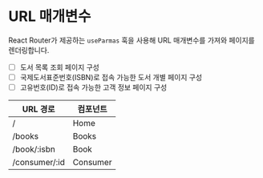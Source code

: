 # URL 매개변수

React Router가 제공하는 `useParmas` 훅을 사용해 URL 매개변수를 가져와 페이지를 렌더링합니다.

- [ ] 도서 목록 조회 페이지 구성
- [ ] 국제도서표준번호(ISBN)로 접속 가능한 도서 개별 페이지 구성
- [ ] 고유번호(ID)로 접속 가능한 고객 정보 페이지 구성

| URL 경로      | 컴포넌트 |
| ------------- | -------- |
| /             | Home     |
| /books        | Books    |
| /book/:isbn   | Book     |
| /consumer/:id | Consumer |
